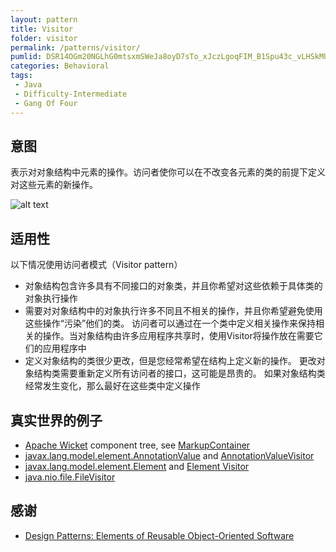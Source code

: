 ```yaml
---
layout: pattern
title: Visitor
folder: visitor
permalink: /patterns/visitor/
pumlid: DSR14OGm20NGLhG0mtsxmSWeJa8oyD7sTo_xJczLgoqFIM_B1Spu43c_vLHSkMU8rs4GGwcZaxPy6UnqyyFR8Q6dRPC1SGlg7B_Gew4OJeBwVqdlPMPlNm00
categories: Behavioral
tags:
 - Java
 - Difficulty-Intermediate
 - Gang Of Four
---
```


## 意图

表示对对象结构中元素的操作。访问者使你可以在不改变各元素的类的前提下定义对这些元素的新操作。

![alt text](./etc/visitor_1.png "Visitor")

## 适用性

以下情况使用访问者模式（Visitor pattern）

* 对象结构包含许多具有不同接口的对象类，并且你希望对这些依赖于具体类的对象执行操作
* 需要对对象结构中的对象执行许多不同且不相关的操作，并且你希望避免使用这些操作“污染”他们的类。 访问者可以通过在一个类中定义相关操作来保持相关的操作。当对象结构由许多应用程序共享时，使用Visitor将操作放在需要它们的应用程序中
* 定义对象结构的类很少更改，但是您经常希望在结构上定义新的操作。 更改对象结构类需要重新定义所有访问者的接口，这可能是昂贵的。 如果对象结构类经常发生变化，那么最好在这些类中定义操作

## 真实世界的例子 

* [Apache Wicket](https://github.com/apache/wicket) component tree, see [MarkupContainer](https://github.com/apache/wicket/blob/b60ec64d0b50a611a9549809c9ab216f0ffa3ae3/wicket-core/src/main/java/org/apache/wicket/MarkupContainer.java)
* [javax.lang.model.element.AnnotationValue](http://docs.oracle.com/javase/8/docs/api/javax/lang/model/element/AnnotationValue.html) and [AnnotationValueVisitor](http://docs.oracle.com/javase/8/docs/api/javax/lang/model/element/AnnotationValueVisitor.html)
* [javax.lang.model.element.Element](http://docs.oracle.com/javase/8/docs/api/javax/lang/model/element/Element.html) and [Element Visitor](http://docs.oracle.com/javase/8/docs/api/javax/lang/model/element/ElementVisitor.html)
* [java.nio.file.FileVisitor](http://docs.oracle.com/javase/8/docs/api/java/nio/file/FileVisitor.html)

## 感谢

* [Design Patterns: Elements of Reusable Object-Oriented Software](http://www.amazon.com/Design-Patterns-Elements-Reusable-Object-Oriented/dp/0201633612)
